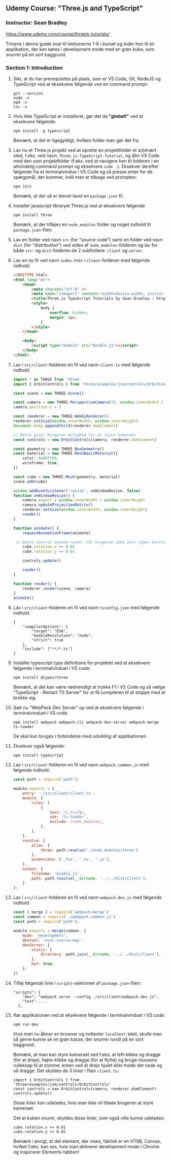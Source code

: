 ## Udemy Course: "Three.js and TypeScript"

### Instructor: Sean Bradley

https://www.udemy.com/course/threejs-tutorials/

Trinene i denne guide svar til lektionerne 1-6 i kurset og leder hen til en applikation, der kan køres i development mode med en grøn kube, som snurrer på en sort baggrund.

### Section 1: Introduction

1. Sikr, at du har prerequisites på plads, som er VS Code, Git,  NodeJS og TypeScript ved at eksekvere følgende ved en command prompt:

   ```
   git --version
   node -v
   npm -v
   tsc -v
   ```

2. Hvis ikke TypeScript er installeret, gør det da **"*globalt*"** ved at eksekvere følgende:

   ```
   npm install -g typescript
   ```

   Bemærk, at det er ligegyldigt, hvilken folder man gør det fra.

3. Lav nu et Three.js projekt ved at oprette en projektfolder et arbitrært sted, f.eks. ved navn: `Three.js-TypeScript-Tutorial`, og åbn VS Code med den som projektfolder (f.eks. ved at navigere hen til folderen i en almindelig command prompt og eksekvere `code .`). Eksekver derefter følgende fra et terminalvindue i VS Code og så presse enter for de spørgsmål, der kommer, indil man er tilbage ved prompten:

   ```
   npm init
   ```

   Bemærk, at der så er blevet lavet en `package.json` fil.

4. Installer javascript libraryet Three.js ved at eksekvere følgende

   ```
   npm install three
   ```

   Bemærk, at der tilføjes en `node_modules` folder og noget indhold til `package.json`-filen

5. Lav en folder ved navn `src` (for "source code") samt en folder ved navn `dist` (for "distribution") ved siden af `node_modules`-folderen og lav for både `src`- og  `dist`-folderen de 2 subfoldere: `client` og `server`.

6. Lav en ny fil ved navn `index.html` i `client`-folderen med følgende indhold:

   ```html
   <!DOCTYPE html>
   <html lang="en">
       <head>
           <meta charset="utf-8" />
           <meta name="viewport" content="width=device-width, initial-scale=1" />
           <title>Three.js TypeScript Tutorials by Sean Bradley : https://sbcode.net/threejs</title>
           <style>
               body {
                   overflow: hidden;
                   margin: 0px;
               }
           </style>
       </head>
   
       <body>
           <script type="module" src="bundle.js"></script>
       </body>
   </html>
   ```

7. Lav i `src/client`-folderen en fil ved navn `client.ts` med følgende indhold:

   ```typescript
   import * as THREE from 'three'
   import { OrbitControls } from 'three/examples/jsm/controls/OrbitControls'
   
   const scene = new THREE.Scene()
   
   const camera = new THREE.PerspectiveCamera(75, window.innerWidth / window.innerHeight, 0.1, 1000)
   camera.position.z = 2
   
   const renderer = new THREE.WebGLRenderer()
   renderer.setSize(window.innerWidth, window.innerHeight)
   document.body.appendChild(renderer.domElement)
   
   // Dette giver brugeren mulighed for at styre kameraet
   const controls = new OrbitControls(camera, renderer.domElement)
   
   const geometry = new THREE.BoxGeometry()
   const material = new THREE.MeshBasicMaterial({
       color: 0x00ff00,
       wireframe: true,
   })
   
   const cube = new THREE.Mesh(geometry, material)
   scene.add(cube)
   
   window.addEventListener('resize', onWindowResize, false)
   function onWindowResize() {
       camera.aspect = window.innerWidth / window.innerHeight
       camera.updateProjectionMatrix()
       renderer.setSize(window.innerWidth, window.innerHeight)
       render()
   }
   
   function animate() {
       requestAnimationFrame(animate)
   
   	// Dette snurrer scenen rundt, når brugeren ikke selv tager kontrol med musen
       cube.rotation.x += 0.01
       cube.rotation.y += 0.01
   
       controls.update()
   
       render()
   }
   
   function render() {
       renderer.render(scene, camera)
   }
   animate()
   ```

8. Lav i `src/client`-folderen en fil ved navn `tsconfig.json` med følgende indhold:

   ```
   {
       "compilerOptions": {
           "target": "ES6",
           "moduleResolution": "node",
           "strict": true
       },
       "include": ["**/*.ts"]
   }
   ```

9. Installer typescript type definitions for projektet ved at eksekvere følgende i terminalvinduet i VS code:

   ```
   npm install @types/three
   ```

   Bemærk, at det kan være nødvendigt at trykke F1 i VS Code og så vælge "TypeScript - Restart TS Server" for at få compileren til at stoppe med at brokke sig.

10. Sæt nu "WebPack Dev Server" op ved at eksekvere følgende i terminalvinduet i VS code:

    ```
    npm install webpack webpack-cli webpack-dev-server webpack-merge ts-loader
    ```

    De skal kun bruges i forbindelse med *udvikling* af applikationen

11. Eksekver også følgende:

    ```
    npm install typescript
    ```

12. Lav i `src/client`-folderen en fil ved navn `webpack.common.js` med følgende indhold:

    ```javascript
    const path = require('path');
    
    module.exports = {
        entry: './src/client/client.ts',
        module: {
            rules: [
                {
                    test: /\.tsx?$/,
                    use: 'ts-loader',
                    exclude: /node_modules/,
                },
            ],
        },
        resolve: {
            alias: {
                three: path.resolve('./node_modules/three')
            },
            extensions: ['.tsx', '.ts', '.js'],
        },
        output: {
            filename: 'bundle.js',
            path: path.resolve(__dirname, '../../dist/client'),
        }
    };
    ```

13. Lav i `src/client`-folderen en fil ved navn `webpack.dev.js` med følgende indhold:

    ```javascript
    const { merge } = require('webpack-merge')
    const common = require('./webpack.common.js')
    const path = require('path');
    
    module.exports = merge(common, {
        mode: 'development',
        devtool: 'eval-source-map',
        devServer: {
            static: {
                directory: path.join(__dirname, '../../dist/client'),
            },
            hot: true,
        },
    })
    ```

14. Tilføj følgende linie i `scripts`-sektionen af `package.json`-filen:

    ```
    "scripts": {
        "dev": "webpack serve --config ./src/client/webpack.dev.js",
        "test".....
      },
    ```

15. Kør applikationen ved at eksekvere følgende i terminalvinduet i VS code:

    ```
    npm run dev
    ```

    Hvis man nu åbner en browser og indtaster `localhost:8080`, skulle man så gerne kunne se en grøn kasse, der snurrer rundt på en sort baggrund.
    
    Bemærk, at man kan styre kameraet ved f.eks. at left-klikke og dragge (for at dreje), højre-klikke og dragge (for at flytte) og bruge mussens rulleknap til at zomme, enten ved at dreje hjulet eller holde det nede og så dragge. Det skyldes de 3 linier i filen `client.ts`:
    
    ```
    import { OrbitControls } from 'three/examples/jsm/controls/OrbitControls'
    const controls = new OrbitControls(camera, renderer.domElement)
    controls.update()
    ```
    
    Disse linier kan udelades, hvis man ikke vil tillade brugeren at styre kameraet.
    
    Det at kuben snurer, skyldes disse linier, som også ville kunne udelades:
    
    ```
    cube.rotation.x += 0.01
    cube.rotation.y += 0.01
    ```
    
    Bemærk i øvrigt, at det element, der vises, faktisk er en HTML Canvas, hvilket f.eks. kan ses, hvis man aktiverer development mode i Chrome og inspicerer Elements-tabben!